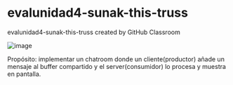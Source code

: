 # evalunidad4-sunak-this-truss
evalunidad4-sunak-this-truss created by GitHub Classroom

![image](https://user-images.githubusercontent.com/83185513/199528249-a019938c-9d20-46b9-bff9-a1c300781666.png)

Propósito: implementar un chatroom donde un cliente(productor) añade un mensaje al buffer compartido y el server(consumidor) lo procesa y muestra en pantalla.
